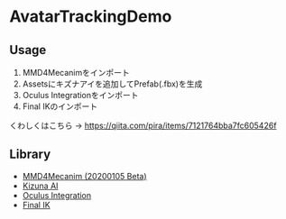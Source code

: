 # AvatarTrackingDemo

## Usage
1. MMD4Mecanimをインポート
2. Assetsにキズナアイを追加してPrefab(.fbx)を生成
3. Oculus Integrationをインポート
4. Final IKのインポート

くわしくはこちら -> https://qiita.com/pira/items/7121764bba7fc605426f

## Library
* [MMD4Mecanim (20200105 Beta)](http://stereoarts.jp/)
* [Kizuna AI](https://kizunaai.com/download/)
* [Oculus Integration](https://assetstore.unity.com/packages/tools/integration/oculus-integration-82022)
* [Final IK](https://assetstore.unity.com/packages/tools/animation/final-ik-14290?locale=ja-JP)